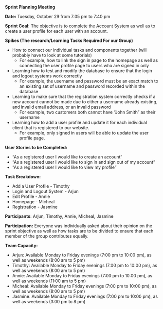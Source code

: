 **Sprint Planning Meeting**

**Date:** Tuesday, October 29 from 7:05 pm to 7:40 pm

**Sprint Goal:** The objective is to complete the Account System as well as to create a user profile for each user with an account.

**Spikes (The research/Learning Tasks Required For our Group)**

* How to connect our individual tasks and components together (will probably have to look at some tutorials)  
  * For example, how to link the sign in page to the homepage as well as connecting the user profile page to users who are signed in only  
* Learning how to test and modify the database to ensure that the login and logout systems work correctly  
  * For example, the username and password must be an exact match to an existing set of username and password recorded within the database  
* Learning to make sure that the registration system correctly checks if a new account cannot be made due to either a username already existing, and invalid email address, or an invalid password  
  * For example, two customers both cannot have “John Smith” as their username  
* Learning how to add a user profile and update it for each individual client that is registered to our website.  
  * For example, only signed in users will be able to update the user profile page.

**User Stories to be Completed:**

* “As a registered user I would like to create an account”  
* “As a registered user I would like to sign in and sign out of my account”  
* “As a registered user I would like to view my profile”

**Task Breakdown:**

* Add a User Profile \- Timothy  
* Login and Logout System \- Arjun  
* Edit Profile \- Annie  
* Homepage \- Micheal  
* Registration \- Jasmine

**Participants:** Arjun, Timothy, Annie, Micheal, Jasmine

**Participation:** Everyone was individually asked about their opinion on the sprint objective as well as how tasks are to be divided to ensure that each member of the group contributes equally.

**Team Capacity:** 

* Arjun:  Available Monday to Friday evenings (7:00 pm to 10:00 pm), as well as weekends (8:00 am to 5 pm)  
* Timothy: Available Monday to Friday evenings (7:00 pm to 10:00 pm), as well as weekends (8:00 am to 5 pm)  
* Annie: Available Monday to Friday evenings (7:00 pm to 10:00 pm), as well as weekends (11:00 am to 5 pm)  
* Micheal: Available Monday to Friday evenings (7:00 pm to 10:00 pm), as well as weekends (8:00 am to 5 pm)  
* Jasmine: Available Monday to Friday evenings (7:00 pm to 10:00 pm), as well as weekends (3:00 pm to 8 pm)

